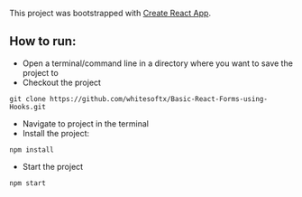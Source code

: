 This project was bootstrapped with [Create React App](https://github.com/facebook/create-react-app).

## How to run:
- Open a terminal/command line in a directory where you want to save the project to
- Checkout the project

```
git clone https://github.com/whitesoftx/Basic-React-Forms-using-Hooks.git

```

- Navigate to project in the terminal
- Install the project:

```
npm install
```

- Start the project 

```
npm start
```
